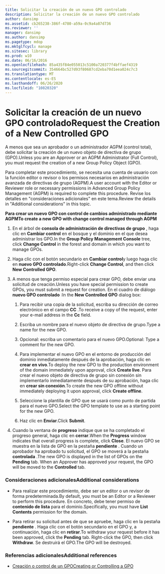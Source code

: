 ```yaml
---
title: Solicitar la creación de un nuevo GPO controlado
description: Solicitar la creación de un nuevo GPO controlado
author: dansimp
ms.assetid: cb265238-386f-4780-a59a-0c9a4a87d736
ms.reviewer: ''
manager: dansimp
ms.author: dansimp
ms.pagetype: mdop
ms.mktglfcycl: manage
ms.sitesec: library
ms.prod: w10
ms.date: 06/16/2016
ms.openlocfilehash: 85a435f84e055013c5100a720377f4bffaef4319
ms.sourcegitcommit: 354664bc527d93f80687cd2eba70d1eea024c7c3
ms.translationtype: MT
ms.contentlocale: es-ES
ms.lasthandoff: 06/26/2020
ms.locfileid: "10820320"
---
```

# <span data-ttu-id="05db8-103">Solicitar la creación de un nuevo GPO controlado</span><span class="sxs-lookup"><span data-stu-id="05db8-103">Request the Creation of a New Controlled GPO</span></span>


<span data-ttu-id="05db8-104">A menos que sea un aprobador o un administrador AGPM (control total), debe solicitar la creación de un nuevo objeto de directiva de grupo (GPO).</span><span class="sxs-lookup"><span data-stu-id="05db8-104">Unless you are an Approver or an AGPM Administrator (Full Control), you must request the creation of a new Group Policy Object (GPO).</span></span>

<span data-ttu-id="05db8-105">Para completar este procedimiento, se necesita una cuenta de usuario con la función editor o revisor o los permisos necesarios en administración avanzada de directivas de grupo (AGPM).</span><span class="sxs-lookup"><span data-stu-id="05db8-105">A user account with the Editor or Reviewer role or necessary permissions in Advanced Group Policy Management (AGPM) is required to complete this procedure.</span></span> <span data-ttu-id="05db8-106">Revise los detalles en "consideraciones adicionales" en este tema.</span><span class="sxs-lookup"><span data-stu-id="05db8-106">Review the details in "Additional considerations" in this topic.</span></span>

**<span data-ttu-id="05db8-107">Para crear un nuevo GPO con control de cambios administrado mediante AGPM</span><span class="sxs-lookup"><span data-stu-id="05db8-107">To create a new GPO with change control managed through AGPM</span></span>**

1.  <span data-ttu-id="05db8-108">En el árbol de **consola de administración de directivas de grupo** , haga clic en **Cambiar control** en el bosque y el dominio en el que desea administrar los GPO.</span><span class="sxs-lookup"><span data-stu-id="05db8-108">In the **Group Policy Management Console** tree, click **Change Control** in the forest and domain in which you want to manage GPOs.</span></span>

2.  <span data-ttu-id="05db8-109">Haga clic con el botón secundario en **Cambiar control**y luego haga clic en **nuevo GPO controlado**.</span><span class="sxs-lookup"><span data-stu-id="05db8-109">Right-click **Change Control**, and then click **New Controlled GPO**.</span></span>

3.  <span data-ttu-id="05db8-110">A menos que tenga permiso especial para crear GPO, debe enviar una solicitud de creación.</span><span class="sxs-lookup"><span data-stu-id="05db8-110">Unless you have special permission to create GPOs, you must submit a request for creation.</span></span> <span data-ttu-id="05db8-111">En el cuadro de diálogo **nuevo GPO controlado** :</span><span class="sxs-lookup"><span data-stu-id="05db8-111">In the **New Controlled GPO** dialog box:</span></span>

    1.  <span data-ttu-id="05db8-112">Para recibir una copia de la solicitud, escriba su dirección de correo electrónico en el campo **CC** .</span><span class="sxs-lookup"><span data-stu-id="05db8-112">To receive a copy of the request, enter your e-mail address in the **Cc** field.</span></span>

    2.  <span data-ttu-id="05db8-113">Escriba un nombre para el nuevo objeto de directiva de grupo.</span><span class="sxs-lookup"><span data-stu-id="05db8-113">Type a name for the new GPO.</span></span>

    3.  <span data-ttu-id="05db8-114">Opcional: escriba un comentario para el nuevo GPO.</span><span class="sxs-lookup"><span data-stu-id="05db8-114">Optional: Type a comment for the new GPO.</span></span>

    4.  <span data-ttu-id="05db8-115">Para implementar el nuevo GPO en el entorno de producción del dominio inmediatamente después de la aprobación, haga clic en **crear en vivo**.</span><span class="sxs-lookup"><span data-stu-id="05db8-115">To deploy the new GPO to the production environment of the domain immediately upon approval, click **Create live**.</span></span> <span data-ttu-id="05db8-116">Para crear el nuevo objeto de directiva de grupo sin conexión sin implementarlo inmediatamente después de su aprobación, haga clic en **crear sin conexión**.</span><span class="sxs-lookup"><span data-stu-id="05db8-116">To create the new GPO offline without immediately deploying it upon approval, click **Create offline**.</span></span>

    5.  <span data-ttu-id="05db8-117">Seleccione la plantilla de GPO que se usará como punto de partida para el nuevo GPO.</span><span class="sxs-lookup"><span data-stu-id="05db8-117">Select the GPO template to use as a starting point for the new GPO.</span></span>

    6.  <span data-ttu-id="05db8-118">Haz clic en **Enviar**.</span><span class="sxs-lookup"><span data-stu-id="05db8-118">Click **Submit**.</span></span>

4.  <span data-ttu-id="05db8-119">Cuando la ventana de **progreso** indique que se ha completado el progreso general, haga clic en **cerrar**.</span><span class="sxs-lookup"><span data-stu-id="05db8-119">When the **Progress** window indicates that overall progress is complete, click **Close**.</span></span> <span data-ttu-id="05db8-120">El nuevo GPO se muestra en la lista de GPO en la pestaña **pendiente** . Cuando un aprobador ha aprobado tu solicitud, el GPO se moverá a la pestaña **controlada** .</span><span class="sxs-lookup"><span data-stu-id="05db8-120">The new GPO is displayed in the list of GPOs on the **Pending** tab. When an Approver has approved your request, the GPO will be moved to the **Controlled** tab.</span></span>

### <span data-ttu-id="05db8-121">Consideraciones adicionales</span><span class="sxs-lookup"><span data-stu-id="05db8-121">Additional considerations</span></span>

-   <span data-ttu-id="05db8-122">Para realizar este procedimiento, debe ser un editor o un revisor de forma predeterminada.</span><span class="sxs-lookup"><span data-stu-id="05db8-122">By default, you must be an Editor or a Reviewer to perform this procedure.</span></span> <span data-ttu-id="05db8-123">En concreto, debe tener permiso de **contenido de lista** para el dominio.</span><span class="sxs-lookup"><span data-stu-id="05db8-123">Specifically, you must have **List Contents** permission for the domain.</span></span>

-   <span data-ttu-id="05db8-124">Para retirar su solicitud antes de que se apruebe, haga clic en la pestaña **pendiente** . Haga clic con el botón secundario en el GPO y, a continuación, haga clic en **retirar**.</span><span class="sxs-lookup"><span data-stu-id="05db8-124">To withdraw your request before it has been approved, click the **Pending** tab. Right-click the GPO, then click **Withdraw**.</span></span> <span data-ttu-id="05db8-125">Se destruirá el GPO.</span><span class="sxs-lookup"><span data-stu-id="05db8-125">The GPO will be destroyed.</span></span>

### <span data-ttu-id="05db8-126">Referencias adicionales</span><span class="sxs-lookup"><span data-stu-id="05db8-126">Additional references</span></span>

-   [<span data-ttu-id="05db8-127">Creación o control de un GPO</span><span class="sxs-lookup"><span data-stu-id="05db8-127">Creating or Controlling a GPO</span></span>](creating-or-controlling-a-gpo-agpm40-ed.md)

 

 






